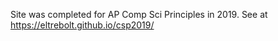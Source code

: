 Site was completed for AP Comp Sci Principles in 2019. 
See at https://eltrebolt.github.io/csp2019/
